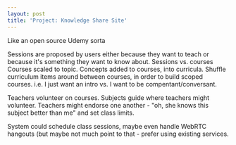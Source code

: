 ```yaml
---
layout: post
title: 'Project: Knowledge Share Site'
---
```


Like an open source Udemy sorta

Sessions are proposed by users
either because they want to teach
or because it's something they want to know about.
Sessions vs. courses
Courses scaled to topic.
Concepts added to courses,
into curricula.
Shuffle curriculum items around between courses,
in order to build scoped courses.
i.e. I just want an intro vs.
I want to be compentant/conversant.

Teachers volunteer on courses.
Subjects guide where teachers might volunteer.
Teachers might endorse one another -
"oh, she knows this subject better than me"
and set class limits.

System could schedule class sessions,
maybe even handle WebRTC hangouts
(but maybe not much point to that -
prefer using existing services.
